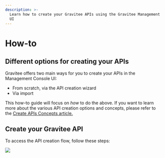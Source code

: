 ```yaml
---
description: >-
  Learn how to create your Gravitee APIs using the Gravitee Management Console
  UI
---
```


# How-to

## Different options for creating your APIs

Gravitee offers two main ways for you to create your APIs in the Management Console UI:

* From scratch, via the API creation wizard
* Via import

This how-to guide will focus on _how_ to do the above. If you want to learn more about the various API creation options and concepts, please refer to the [Create APIs Concepts article.](concepts.md)

## Create your Gravitee API

To access the API creation flow, follow these steps:

![](https://lh4.googleusercontent.com/twb6n6gxCpymPB7cftkAhGhM-n-VX\_qBSl9los-L7fxfvC1CcRZIMZ3Zg\_zLnQXZmJv317gWCCdF4D2StQVSYWrIuIzuIdsxY3FzeBqO-gvbYtnVRNbpiiuxfC6GtFb-e0jPGdyuE1upp1JzdvJP96o)


